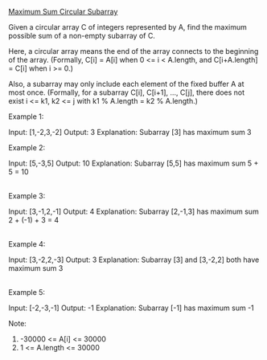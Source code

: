 [Maximum Sum Circular Subarray](https://leetcode.com/problems/maximum-sum-circular-subarray/)

Given a circular array C of integers represented by A, find the maximum possible sum of a non-empty subarray of C.

Here, a circular array means the end of the array connects to the beginning of the array.  (Formally, C[i] = A[i] when 0 <= i < A.length, and C[i+A.length] = C[i] when i >= 0.)

Also, a subarray may only include each element of the fixed buffer A at most once.  (Formally, for a subarray C[i], C[i+1], ..., C[j], there does not exist i <= k1, k2 <= j with k1 % A.length = k2 % A.length.)

 
Example 1:

Input: [1,-2,3,-2]
Output: 3
Explanation: Subarray [3] has maximum sum 3


Example 2:

Input: [5,-3,5]
Output: 10
Explanation: Subarray [5,5] has maximum sum 5 + 5 = 10

\
Example 3:

Input: [3,-1,2,-1]
Output: 4
Explanation: Subarray [2,-1,3] has maximum sum 2 + (-1) + 3 = 4

\
Example 4:

Input: [3,-2,2,-3]
Output: 3
Explanation: Subarray [3] and [3,-2,2] both have maximum sum 3

\
Example 5:

Input: \[-2,-3,-1]
Output: -1
Explanation: Subarray \[-1] has maximum sum -1
 

Note:
1. -30000 <= A[i] <= 30000
2. 1 <= A.length <= 30000